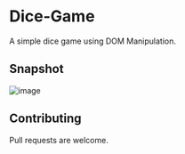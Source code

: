# Dice-Game
A simple dice game using DOM Manipulation.

## Snapshot
![image](https://user-images.githubusercontent.com/56764533/85941917-9b705880-b943-11ea-83cb-a1b3002afddf.png)

## Contributing
Pull requests are welcome.
